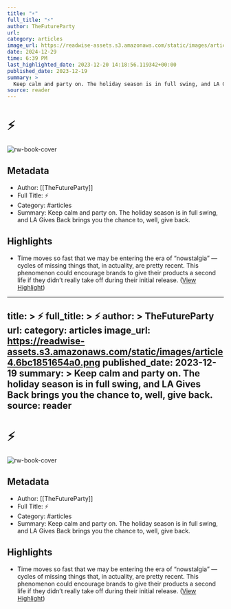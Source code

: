 ```yaml
---
title: "⚡"
full_title: "⚡"
author: TheFutureParty
url: 
category: articles
image_url: https://readwise-assets.s3.amazonaws.com/static/images/article4.6bc1851654a0.png
date: 2024-12-29
time: 6:39 PM
last_highlighted_date: 2023-12-20 14:18:56.119342+00:00
published_date: 2023-12-19
summary: >
  Keep calm and party on. The holiday season is in full swing, and LA Gives Back brings you the chance to, well, give back.
source: reader
---
```

# ⚡

![rw-book-cover](https://readwise-assets.s3.amazonaws.com/static/images/article4.6bc1851654a0.png)

## Metadata
- Author: [[TheFutureParty]]
- Full Title: ⚡
- Category: #articles
- Summary: Keep calm and party on. The holiday season is in full swing, and LA Gives Back brings you the chance to, well, give back.

## Highlights
- Time moves so fast that we may be entering the era of “nowstalgia” — cycles of missing things that, in actuality, are pretty recent. This phenomenon could encourage brands to give their products a second life if they didn’t really take off during their initial release. ([View Highlight](https://read.readwise.io/read/01hj3sg03ebc49n5n3w7vmcjpn))


---
title: >
  ⚡
full_title: >
  ⚡
author: >
  TheFutureParty
url: 
category: articles
image_url: https://readwise-assets.s3.amazonaws.com/static/images/article4.6bc1851654a0.png
published_date: 2023-12-19
summary: >
  Keep calm and party on. The holiday season is in full swing, and LA Gives Back brings you the chance to, well, give back.
source: reader
---
# ⚡

![rw-book-cover](https://readwise-assets.s3.amazonaws.com/static/images/article4.6bc1851654a0.png)

## Metadata
- Author: [[TheFutureParty]]
- Full Title: ⚡
- Category: #articles
- Summary: Keep calm and party on. The holiday season is in full swing, and LA Gives Back brings you the chance to, well, give back.

## Highlights
- Time moves so fast that we may be entering the era of “nowstalgia” — cycles of missing things that, in actuality, are pretty recent. This phenomenon could encourage brands to give their products a second life if they didn’t really take off during their initial release. ([View Highlight](https://read.readwise.io/read/01hj3sg03ebc49n5n3w7vmcjpn))


